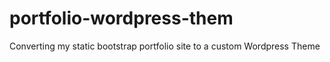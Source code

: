 # portfolio-wordpress-them
Converting my static bootstrap portfolio site to a custom Wordpress Theme
